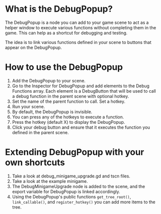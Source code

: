 # What is the DebugPopup?

The DebugPopup is a node you can add to your game scene to act as a helper
window to execute various functions without completing them in the game. This
can help as a shortcut for debugging and testing.

The idea is to link various functions defined in your scene to buttons that
appear on the DebugPopup.

# How to use the DebugPopup

1. Add the DebugPopup to your scene.
1. Go to the Inspector for DebugPopup and add elements to the
   Debug Functions array. Each element is a DebugButton that will be used
   to call a debug function in the parent scene with optional hotkey.
1. Set the name of the parent function to call. Set a hotkey.
1. Run your scene.
1. By default, the DebugPopup is invisible.
1. You can press any of the hotkeys to execute a function.
1. Press the hotkey (default X) to display the DebugPopup.
1. Click your debug button and ensure that it executes the function
   you defined in the parent scene.

# Extending DebugPopup with your own shortcuts

1. Take a look at debug_minigame_upgrade.gd and tscn files.
1. Take a look at the example minigame.
1. The DebugMinigameUpgrade node is added to the scene, and the export variable
   for DebugPopup is linked accordingly.
1. Using the DebugPopup's public functions `get_tree_root()`, `link_callable()`,
   and `register_hotkey()` you can add more items to the tree.
